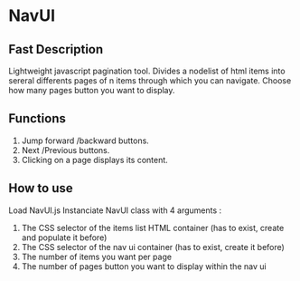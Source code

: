 # NavUI
## Fast Description
Lightweight javascript pagination tool.
Divides a nodelist of html items into sereral differents pages of n items through which you can navigate.
Choose how many pages button you want to display.

## Functions
1. Jump forward /backward buttons.
2. Next /Previous buttons.
3. Clicking on a page displays its content.

## How to use
Load NavUI.js
Instanciate NavUI class with 4 arguments :
1. The CSS selector of the items list HTML container (has to exist, create and populate it before)
2. The CSS selector of the nav ui container (has to exist, create it before)
3. The number of items you want per page
4. The number of pages button you want to display within the nav ui

